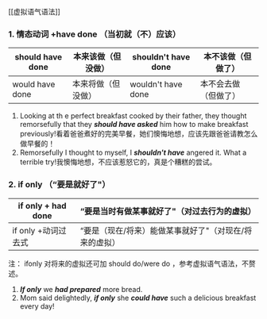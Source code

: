 [[虚拟语气语法]]
### 1. 情态动词 +have done （当初就（不）应该）
| should have done | 本来该做（但没做） | shouldn't have done | 本不该做（但做了） |
| ---- | ---- | ---- | ---- |
| would have done | 本来将做（但没做） | wouldn't have done | 本不会去做（但做了） |
1. Looking at th e perfect breakfast cooked by their father, they thought remorsefully that they ***should have asked*** him how to make breakfast previously!看着爸爸煮好的完美早餐，她们懊悔地想，应该先跟爸爸请教怎么做早餐的！
2. Remorsefully I thought to myself, I ***shouldn't have*** angered it. What a terrible try!我懊悔地想，不应该惹怒它的，真是个糟糕的尝试。
### 2. if only （“要是就好了"）
| if only + had done | “要是当时有做某事就好了"（对过去行为的虚拟） |
| ---- | ---- |
| if only +动词过去式 | “要是（现在/将来）能做某事就好了"（对现在/将来的虚拟） |
注： ifonly 对将来的虚拟还可加 should do/were do ，参考虚拟语气语法，不赘述。
1. ***If only*** we ***had prepared*** more bread.
2. Mom said delightedly, ***if only*** she ***could have*** such a delicious breakfast every day!